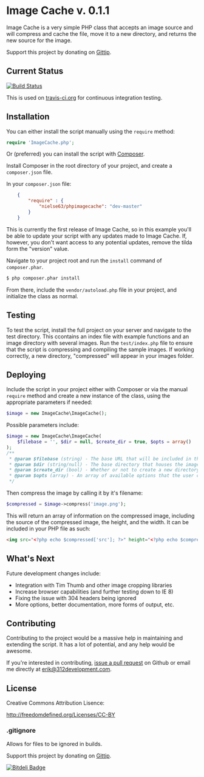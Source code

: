 # Image Cache v. 0.1.1

Image Cache is a very simple PHP class that accepts an image source and will compress and cache the file, move it to a new directory, and returns the new source for the image.

Support this project by donating on <a href="https://www.gittip.com/nielse63/" target="_blank">Gittip</a>.

## Current Status

[![Build Status](https://travis-ci.org/nielse63/php-image-cache.png?branch=master)](https://travis-ci.org/nielse63/php-image-cache)

This is used on <a href="http://travis-ci.org" taret="_blank">travis-ci.org</a> for continuous integration testing.

## Installation

You can either install the script manually using the `require` method:

```php
require 'ImageCache.php';
```

Or (preferred) you can install the script with <a href="http://getcomposer.org" target="_blank">Composer</a>.

Install Composer in the root directory of your project, and create a `composer.json` file.

In your `composer.json` file:

```json
	{
		"require" : {
			"nielse63/phpimagecache": "dev-master"
		}
	}
```

This is currently the first release of Image Cache, so in this example you'll be able to update your script with any updates made to Image Cache. If, however, you don't want access to any potential updates, remove the tilda form the "version" value.

Navigate to your project root and run the `install` command of `composer.phar`.

```bash
$ php composer.phar install
```

From there, include the `vendor/autoload.php` file in your project, and initialize the class as normal.

## Testing

To test the script, install the full project on your server and navigate to the test directory. This ccontains an index file with example functions and an image directory with several images.  Run the `test/index.php` file to ensure that the script is compressing and compiling the sample images.  If working correctly, a new directory, "compressed" will appear in your images folder.

## Deploying

Include the script in your project either with Composer or via the manual `require` method and create a new instance of the class, using the appropriate parameters if needed:

```php
$image = new ImageCache\ImageCache();
```

Possible parameters include:

```php
$image = new ImageCache\ImageCache(
	$filebase = '', $dir = null, $create_dir = true, $opts = array()
);
/**
 * @param $filebase (string) - The base URL that will be included in the final output for the image source; used if image source is an absolute URL
 * @param $dir (string/null) - The base directory that houses the image being compressed
 * @param $create_dir (bool) - Whether or not to create a new directory for the compressed images
 * @param $opts (array) - An array of available options that the user can include to the overwrite default settings
 */
```

Then compress the image by calling it by it's filename:

```php
$compressed = $image->compress('image.png');
```

This will return an array of information on the compressed image, including the source of the compressed image, the height, and the width.  It can be included in your PHP file as such:

```html
<img src="<?php echo $compressed['src']; ?>" height="<?php echo $compressed['height']; ?>" width="<?php echo $compressed['width']; ?>">
```

## What's Next

Future development changes include:
<ul>
	<li>Integration with Tim Thumb and other image cropping libraries</li>
	<li>Increase browser capabilities (and further testing down to IE 8)</li>
	<li>Fixing the issue with 304 headers being ignored</li>
	<li>More options, better documentation, more forms of output, etc.</li>
</ul>

## Contributing

Contributing to the project would be a massive help in maintaining and extending the script. It has a lot of potential, and any help would be awesome.

If you're interested in contributing, <a href="https://github.com/nielse63/image-cache/pulls" taret="_blank">issue a pull request</a> on Github or email me directly at <a href="mailto:erik@312development.com">erik@312development.com</a>.

## License

Creative Commons Attribution Lisence:

<a href="http://freedomdefined.org/Licenses/CC-BY">http://freedomdefined.org/Licenses/CC-BY</a>

### .gitignore

Allows for files to be ignored in builds.

Support this project by donating on <a href="https://www.gittip.com/nielse63/" target="_blank">Gittip</a>.

[![Bitdeli Badge](https://d2weczhvl823v0.cloudfront.net/nielse63/php-image-cache/trend.png)](https://bitdeli.com/free "Bitdeli Badge")

